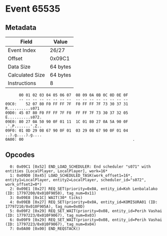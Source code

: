 # Event 65535

## Metadata

| Field           | Value    |
|-----------------|----------|
| Event Index     | 26/27    |
| Offset          | 0x09C1   |
| Data Size       | 64 bytes |
| Calculated Size | 64 bytes |
| Instructions    | 8        |

```
      00 01 02 03 04 05 06 07  08 09 0A 0B 0C 0D 0E 0F
      -- -- -- -- -- -- -- --  -- -- -- -- -- -- -- --
09C0:    52 07 80 F0 FF FF 7F  F0 FF FF 7F 73 30 37 31   R..........s071
09D0: 45 07 80 F0 FF FF 7F F0  FF FF 7F 73 30 37 32 05  E..........s072.
09E0: 80 27 0A 50 90 0F 01 11  1C 01 80 27 0A 5A 90 0F  .'.P.......'.Z..
09F0: 01 0D 29 08 67 90 0F 01  03 29 08 67 90 0F 01 04  ..).g....).g....
0A00: 00                                                .               
```

## Opcodes

```
  0: 0x09C1 [0x52] END_LOAD_SCHEDULER: End scheduler "s071" with entities [LocalPlayer, LocalPlayer], work=16*
  1: 0x09D0 [0x45] LOAD_SCHEDULED_TASK(work_offset1=16*, entity1=LocalPlayer, entity2=LocalPlayer, scheduler_id="s072", work_offset2=0*)
  2: 0x09E1 [0x27] REQ_SET(priority=0x0A, entity_id=Koh Lenbalalako (ID: 17797200/0x010F9050), tag_num=0x11)
  3: 0x09E8 [0x1C] WAIT(30* ticks)
  4: 0x09EB [0x27] REQ_SET(priority=0x0A, entity_id=KOMISURA01 (ID: 17797210/0x010F905A), tag_num=0x0D)
  5: 0x09F2 [0x29] REQ_SET_WAIT(priority=0x08, entity_id=Perih Vashai (ID: 17797223/0x010F9067), tag_num=0x03)
  6: 0x09F9 [0x29] REQ_SET_WAIT(priority=0x08, entity_id=Perih Vashai (ID: 17797223/0x010F9067), tag_num=0x04)
  7: 0x0A00 [0x00] END_REQSTACK()
```
